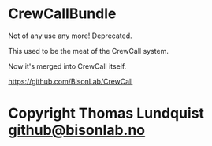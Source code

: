 # CrewCallBundle

Not of any use any more! Deprecated.

This used to be the meat of the CrewCall system.

Now it's merged into CrewCall itself.

https://github.com/BisonLab/CrewCall

# Copyright Thomas Lundquist <github@bisonlab.no>
